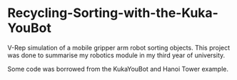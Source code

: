 # Recycling-Sorting-with-the-Kuka-YouBot
V-Rep simulation of a mobile gripper arm robot sorting objects.
This project was done to summarise my robotics module in my third year of university.

Some code was borrowed from the KukaYouBot and Hanoi Tower example.
